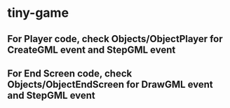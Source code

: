 # tiny-game
 
## For Player code, check Objects/ObjectPlayer for CreateGML event and StepGML event

## For End Screen code, check Objects/ObjectEndScreen for DrawGML event and StepGML event
